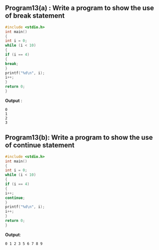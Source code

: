 ## Program13(a) : Write a program to show the use of break statement
```c
#include <stdio.h>
int main() 
{
int i = 0;
while (i < 10) 
{
if (i == 4) 
{
break;
}
printf("%d\n", i);
i++;
} 
return 0;
}
```
**Output** :
```
0
1
2
3
```
## Program13(b): Write a program to show the use of continue statement
```c
#include <stdio.h>
int main() 
{
int i = 0;
while (i < 10) 
{
if (i == 4) 
{
i++;
continue;
}
printf("%d\n", i);
i++;
} 
return 0;
}
```
**Output**:
```
0 1 2 3 5 6 7 8 9
```

